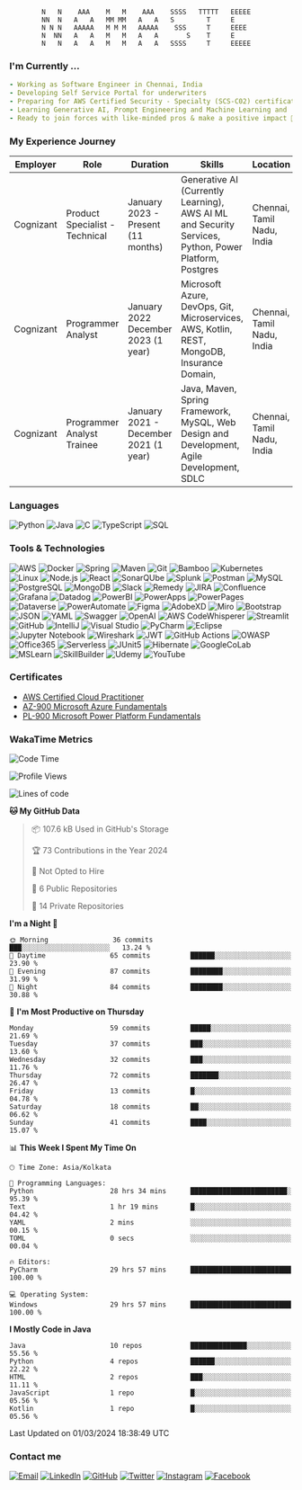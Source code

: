 <!--### నమస్తే (Namaste) 🙏, My self Subbarayudu Chakali
![GitHub Workflow Status (with event)](https://img.shields.io/github/actions/workflow/status/subbarayudu-chakali/subbarayudu-chakali/stats.yml?logo=GitHub%20Actions)
-->
```
        N   N    AAA    M   M    AAA    SSSS   TTTTT   EEEEE
        NN  N   A   A   MM MM   A   A   S        T     E
        N N N   AAAAA   M M M   AAAAA    SSS     T     EEEE
        N  NN   A   A   M   M   A   A       S    T     E
        N   N   A   A   M   M   A   A   SSSS     T     EEEEE                             
```

<!--
Header Image slot
-->

### I'm Currently ...

```yaml
- Working as Software Engineer in Chennai, India 
- Developing Self Service Portal for underwriters
- Preparing for AWS Certified Security - Specialty (SCS-C02) certification
- Learning Generative AI, Prompt Engineering and Machine Learning and
- Ready to join forces with like-minded pros & make a positive impact 🤞😎.
```

### My Experience Journey  

| Employer | Role | Duration | Skills | Location |
---------|------|----------|--------|-------------
| Cognizant | Product Specialist - Technical | January 2023 - Present (11 months) | Generative AI (Currently Learning), AWS AI ML and Security Services, Python, Power Platform, Postgres | Chennai, Tamil Nadu, India |
| Cognizant | Programmer Analyst | January 2022  December 2023 (1 year) | Microsoft Azure, DevOps, Git, Microservices, AWS, Kotlin, REST, MongoDB, Insurance Domain, | Chennai, Tamil Nadu, India |
| Cognizant | Programmer Analyst Trainee | January 2021 - December 2021 (1 year) | Java, Maven, Spring Framework, MySQL, Web Design and Development, Agile Development, SDLC | Chennai, Tamil Nadu, India |

<!--
### Projects 
- Intelligent Documents Processing
- Datasets Generation (Text, CSV, JSON, Pdf)
- Customized Foundation Models for Insurance industry
- Software Bill Of Materials (SBOM) 
- Automatic reports validation and analysis using AI 
-->


### Languages

![Python](https://img.shields.io/badge/-Python-000?&logo=Python)
![Java](https://img.shields.io/badge/-Java-000?&logo=Oracle&logoColor=007396)
![C](https://img.shields.io/badge/-C-000?&logo=C)
![TypeScript](https://img.shields.io/badge/-TypeScript-000?&logo=TypeScript)
![SQL](https://img.shields.io/badge/-SQL-000?&logo=MySQL)


### Tools & Technologies
<!--
```yaml
- Programming Languages:
- Front-End:
- Back-End:
- Databases:
- DevSecOps:
- Cloud Computing:
- Machine Learning:
- Data Analysis:
```
-->
![AWS](https://img.shields.io/badge/-AWS-000?&logo=Amazon-AWS&logoColor=F90)
![Docker](https://img.shields.io/badge/-Docker-000?&logo=Docker)
![Spring](https://img.shields.io/badge/-Spring-000?&logo=Spring)
![Maven](https://img.shields.io/badge/-Maven-000?&logo=ApacheMaven)
![Git](https://img.shields.io/badge/-Git-000?&logo=Git)
![Bamboo](https://img.shields.io/badge/-Bamboo-000?&logo=Bamboo)
![Kubernetes](https://img.shields.io/badge/-Kubernetes-000?&logo=Kubernetes)
![Linux](https://img.shields.io/badge/-Linux-000?&logo=Linux)
![Node.js](https://img.shields.io/badge/-Node.js-000?&logo=node.js)
![React](https://img.shields.io/badge/-React-000?&logo=React)
![SonarQUbe](https://img.shields.io/badge/-SonarQUbe-000?&logo=Sonarqube)
![Splunk](https://img.shields.io/badge/-Splunk-000?&logo=Splunk)
![Postman](https://img.shields.io/badge/-Postman-000?&logo=Postman)
![MySQL](https://img.shields.io/badge/-MySQL-000?&logo=Mysql)
![PostgreSQL](https://img.shields.io/badge/-PostgreSQL-000?&logo=Postgresql)
![MongoDB](https://img.shields.io/badge/-MongoDB-000?&logo=Mongodb)
![Slack](https://img.shields.io/badge/-Slack-000?&logo=Slack)
![Remedy](https://img.shields.io/badge/-Remedy-000?&logo=BMCSoftware)
![JIRA](https://img.shields.io/badge/-JIRA-000?&logo=JIRA)
![Confluence](https://img.shields.io/badge/-Confluence-000?&logo=Confluence)
![Grafana](https://img.shields.io/badge/-Grafana-000?&logo=Grafana)
![Datadog](https://img.shields.io/badge/-Datadog-000?&logo=Datadog)
![PowerBI](https://img.shields.io/badge/-PowerBI-000?&logo=PowerBI)
![PowerApps](https://img.shields.io/badge/-PowerApps-000?&logo=PowerApps)
![PowerPages](https://img.shields.io/badge/-PowerPages-000?&logo=PowerPages)
![Dataverse](https://img.shields.io/badge/-Dataverse-000?&logo=Dataverse)
![PowerAutomate](https://img.shields.io/badge/-PowerAutomate-000?&logo=PowerAutomate)
![Figma](https://img.shields.io/badge/-Figma-000?&logo=Figma)
![AdobeXD](https://img.shields.io/badge/-AdobeXD-000?&logo=AdobeXD)
![Miro](https://img.shields.io/badge/-Miro-000?&logo=Miro)
![Bootstrap](https://img.shields.io/badge/-Bootstrap-000?&logo=Bootstrap)
![JSON](https://img.shields.io/badge/-Json-000?&logo=Json)
![YAML](https://img.shields.io/badge/-Yaml-000?&logo=Yaml)
![Swagger](https://img.shields.io/badge/-Swagger-000?&logo=Swagger)
![OpenAI](https://img.shields.io/badge/-ChatGPT-000?&logo=OpenAI)
![AWS CodeWhisperer](https://img.shields.io/badge/-CodeWhisperer-000?&logo=Amazon-AWS)
![Streamlit](https://img.shields.io/badge/-Streamlit-000?&logo=Streamlit)
![GitHub](https://img.shields.io/badge/-GitHub-000?&logo=GitHub)
![IntelliJ](https://img.shields.io/badge/-IntelliJ-000?&logo=Jetbrains)
![Visual Studio](https://img.shields.io/badge/-vscode-000?&logo=visualstudiocode)
![PyCharm](https://img.shields.io/badge/-PyCharm-000?&logo=PyCharm)
![Eclipse](https://img.shields.io/badge/-Eclipse-000?&logo=Eclipse)
![Jupyter Notebook](https://img.shields.io/badge/-Jupytor-000?&logo=Jupyter)
![Wireshark](https://img.shields.io/badge/-Wireshark-000?&logo=Wireshark)
![JWT](https://img.shields.io/badge/-JWT-000?&logo=JSONWebTokens)
![GitHub Actions](https://img.shields.io/badge/-GitHubActions-000?&logo=GitHubActions)
![OWASP](https://img.shields.io/badge/-OWASP-000?&logo=OWASP)
![Office365](https://img.shields.io/badge/-Microsoft365-000?&logo=MicrosoftOffice)
![Serverless](https://img.shields.io/badge/-Serverless-000?&logo=Serverless)
![JUnit5](https://img.shields.io/badge/-JUnit5-000?&logo=junit5)
![Hibernate](https://img.shields.io/badge/-Hibernate-000?&logo=Hibernate)
![GoogleCoLab](https://img.shields.io/badge/-GoogleCoLab-000?&logo=Google-CoLab)
![MSLearn](https://img.shields.io/badge/-MSLearn-000?&logo=Microsoft)
![SkillBuilder](https://img.shields.io/badge/-SkillBuilder-000?&logo=Amazon-AWS)
![Udemy](https://img.shields.io/badge/-Udemy-000?&logo=Udemy)
![YouTube](https://img.shields.io/badge/-YouTube-000?&logo=YouTube)

<!--
Learning Resources and other skills
Separate the tools into: Front-End, DevOps, Backend, Databases, Cloud, Design Patterns/Architecture, Learning  tools, IDEs/Editors, include monitoring and security services in devsecops, AWS Services like sagemaker, IAM, CloudFormation, Lambda, RDS, DynamoDB, EC2, ECS, etc,.
-->


<!--
![Redis](https://img.shields.io/badge/-Redis-000?&logo=Redis)
![PyTorch](https://img.shields.io/badge/-PyTorch-000?&logo=PyTorch)
![TensorFlow](https://img.shields.io/badge/-TensorFlow-000?&logo=TensorFlow)
-->

### Certificates
* [AWS Certified Cloud Practitioner](https://www.credly.com/badges/62900457-e8b0-4032-a2ea-c938088fd784/public_url)
* [AZ-900 Microsoft Azure Fundamentals](https://www.credly.com/badges/d57d7a2d-3d84-4c02-bf04-6d015b4d5fe9/public_url)
* [PL-900 Microsoft Power Platform Fundamentals](https://www.subbarayudu-chakali.com)
  
<!--
Contact Details
-->
### WakaTime Metrics
<!--
Waatime metrics
-->
<!--START_SECTION:waka-->
![Code Time](http://img.shields.io/badge/Code%20Time-192%20hrs%2020%20mins-blue)

![Profile Views](http://img.shields.io/badge/Profile%20Views-11-blue)

![Lines of code](https://img.shields.io/badge/From%20Hello%20World%20I%27ve%20Written-32.4%20thousand%20lines%20of%20code-blue)

**🐱 My GitHub Data** 

> 📦 107.6 kB Used in GitHub's Storage 
 > 
> 🏆 73 Contributions in the Year 2024
 > 
> 🚫 Not Opted to Hire
 > 
> 📜 6 Public Repositories 
 > 
> 🔑 14 Private Repositories 
 > 
**I'm a Night 🦉** 

```text
🌞 Morning                36 commits          ███░░░░░░░░░░░░░░░░░░░░░░   13.24 % 
🌆 Daytime                65 commits          ██████░░░░░░░░░░░░░░░░░░░   23.90 % 
🌃 Evening                87 commits          ████████░░░░░░░░░░░░░░░░░   31.99 % 
🌙 Night                  84 commits          ████████░░░░░░░░░░░░░░░░░   30.88 % 
```
📅 **I'm Most Productive on Thursday** 

```text
Monday                   59 commits          █████░░░░░░░░░░░░░░░░░░░░   21.69 % 
Tuesday                  37 commits          ███░░░░░░░░░░░░░░░░░░░░░░   13.60 % 
Wednesday                32 commits          ███░░░░░░░░░░░░░░░░░░░░░░   11.76 % 
Thursday                 72 commits          ███████░░░░░░░░░░░░░░░░░░   26.47 % 
Friday                   13 commits          █░░░░░░░░░░░░░░░░░░░░░░░░   04.78 % 
Saturday                 18 commits          ██░░░░░░░░░░░░░░░░░░░░░░░   06.62 % 
Sunday                   41 commits          ████░░░░░░░░░░░░░░░░░░░░░   15.07 % 
```


📊 **This Week I Spent My Time On** 

```text
🕑︎ Time Zone: Asia/Kolkata

💬 Programming Languages: 
Python                   28 hrs 34 mins      ████████████████████████░   95.39 % 
Text                     1 hr 19 mins        █░░░░░░░░░░░░░░░░░░░░░░░░   04.42 % 
YAML                     2 mins              ░░░░░░░░░░░░░░░░░░░░░░░░░   00.15 % 
TOML                     0 secs              ░░░░░░░░░░░░░░░░░░░░░░░░░   00.04 % 

🔥 Editors: 
PyCharm                  29 hrs 57 mins      █████████████████████████   100.00 % 

💻 Operating System: 
Windows                  29 hrs 57 mins      █████████████████████████   100.00 % 
```

**I Mostly Code in Java** 

```text
Java                     10 repos            ██████████████░░░░░░░░░░░   55.56 % 
Python                   4 repos             ██████░░░░░░░░░░░░░░░░░░░   22.22 % 
HTML                     2 repos             ███░░░░░░░░░░░░░░░░░░░░░░   11.11 % 
JavaScript               1 repo              █░░░░░░░░░░░░░░░░░░░░░░░░   05.56 % 
Kotlin                   1 repo              █░░░░░░░░░░░░░░░░░░░░░░░░   05.56 % 
```




 Last Updated on 01/03/2024 18:38:49 UTC
<!--END_SECTION:waka-->

### Contact me 
[![Email](https://img.shields.io/badge/-Mail-000?&logo=GMail)](mailto:csubbu141@gmail.com)
[![LinkedIn](https://img.shields.io/badge/-LinkedIn-000?&logo=LinkedIn)](https://in.linkedin.com/in/subbarayudu-chakali)
[![GitHub](https://img.shields.io/badge/-GitHub-000?&logo=GitHub)](https://gitHub.com/subbarayudu-chakali)
[![Twitter](https://img.shields.io/badge/-Twitter-000?&logo=Twitter)](https://Twitter.com/subbarayudu_c_)
[![Instagram](https://img.shields.io/badge/-Instagram-000?&logo=Instagram)](https://instagram.com/subbarayudu_chakali)
[![Facebook](https://img.shields.io/badge/-Facebook-000?&logo=Facebook)](https://www.facebook.com/profile.php?id=100024064763545&mibextid=ZbWKwL)
<!--
![Whatsapp](https://img.shields.io/badge/-Whatsapp-000?&logo=Whatsapp)
![Snapchat](https://img.shields.io/badge/-Snapchat-000?&logo=Snapchat)
![Telegram](https://img.shields.io/badge/-Telegram-000?&logo=Telegram)
![Behance](https://img.shields.io/badge/-Behance-000?&logo=Behance)
![Dribble](https://img.shields.io/badge/-Dribbble-000?&logo=Dribbble)
![Pinterest](https://img.shields.io/badge/-Pinterest-000?&logo=Pinterest)
-->




